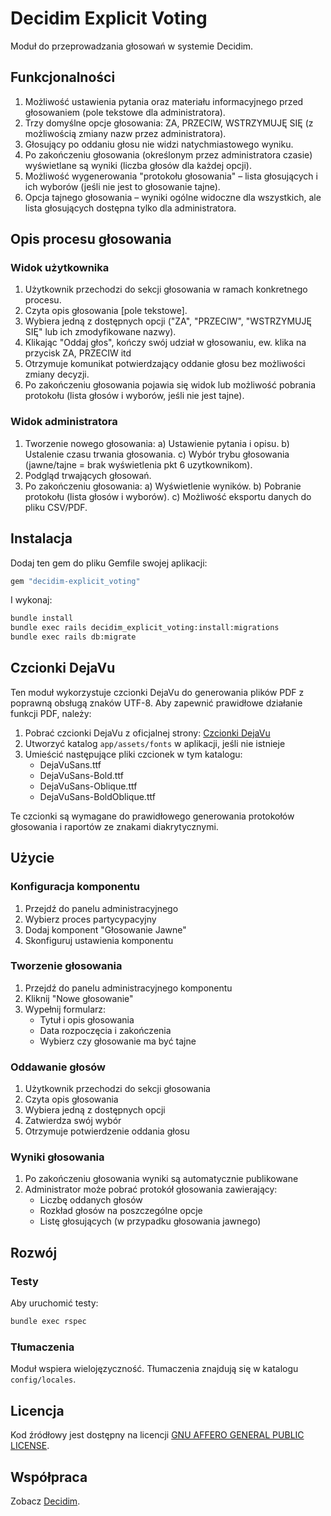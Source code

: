 # Decidim Explicit Voting

Moduł do przeprowadzania głosowań w systemie Decidim.

## Funkcjonalności

1. Możliwość ustawienia pytania oraz materiału informacyjnego przed głosowaniem (pole tekstowe dla administratora).
2. Trzy domyślne opcje głosowania: ZA, PRZECIW, WSTRZYMUJĘ SIĘ (z możliwością zmiany nazw przez administratora).
3. Głosujący po oddaniu głosu nie widzi natychmiastowego wyniku.
4. Po zakończeniu głosowania (określonym przez administratora czasie) wyświetlane są wyniki (liczba głosów dla każdej opcji).
5. Możliwość wygenerowania "protokołu głosowania" – lista głosujących i ich wyborów (jeśli nie jest to głosowanie tajne).
6. Opcja tajnego głosowania – wyniki ogólne widoczne dla wszystkich, ale lista głosujących dostępna tylko dla administratora.

## Opis procesu głosowania

### Widok użytkownika

1. Użytkownik przechodzi do sekcji głosowania w ramach konkretnego procesu.
2. Czyta opis głosowania [pole tekstowe].
3. Wybiera jedną z dostępnych opcji ("ZA", "PRZECIW", "WSTRZYMUJĘ SIĘ" lub ich zmodyfikowane nazwy).
4. Klikając "Oddaj głos", kończy swój udział w głosowaniu, ew. klika na przycisk ZA, PRZECIW itd
5. Otrzymuje komunikat potwierdzający oddanie głosu bez możliwości zmiany decyzji.
6. Po zakończeniu głosowania pojawia się widok lub możliwość pobrania protokołu (lista głosów i wyborów, jeśli nie jest tajne).

### Widok administratora

1. Tworzenie nowego głosowania:
   a) Ustawienie pytania i opisu.
   b) Ustalenie czasu trwania głosowania.
   c) Wybór trybu głosowania (jawne/tajne = brak wyświetlenia pkt 6 uzytkownikom).
2. Podgląd trwających głosowań.
3. Po zakończeniu głosowania:
   a) Wyświetlenie wyników.
   b) Pobranie protokołu (lista głosów i wyborów).
   c) Możliwość eksportu danych do pliku CSV/PDF.

## Instalacja

Dodaj ten gem do pliku Gemfile swojej aplikacji:

```ruby
gem "decidim-explicit_voting"
```

I wykonaj:

```bash
bundle install
bundle exec rails decidim_explicit_voting:install:migrations
bundle exec rails db:migrate
```

## Czcionki DejaVu

Ten moduł wykorzystuje czcionki DejaVu do generowania plików PDF z poprawną obsługą znaków UTF-8. Aby zapewnić prawidłowe działanie funkcji PDF, należy:

1. Pobrać czcionki DejaVu z oficjalnej strony: [Czcionki DejaVu](https://dejavu-fonts.github.io/)
2. Utworzyć katalog `app/assets/fonts` w aplikacji, jeśli nie istnieje
3. Umieścić następujące pliki czcionek w tym katalogu:
   - DejaVuSans.ttf
   - DejaVuSans-Bold.ttf
   - DejaVuSans-Oblique.ttf
   - DejaVuSans-BoldOblique.ttf

Te czcionki są wymagane do prawidłowego generowania protokołów głosowania i raportów ze znakami diakrytycznymi.

## Użycie

### Konfiguracja komponentu

1. Przejdź do panelu administracyjnego
2. Wybierz proces partycypacyjny
3. Dodaj komponent "Głosowanie Jawne"
4. Skonfiguruj ustawienia komponentu

### Tworzenie głosowania

1. Przejdź do panelu administracyjnego komponentu
2. Kliknij "Nowe głosowanie"
3. Wypełnij formularz:
   - Tytuł i opis głosowania
   - Data rozpoczęcia i zakończenia
   - Wybierz czy głosowanie ma być tajne

### Oddawanie głosów

1. Użytkownik przechodzi do sekcji głosowania
2. Czyta opis głosowania
3. Wybiera jedną z dostępnych opcji
4. Zatwierdza swój wybór
5. Otrzymuje potwierdzenie oddania głosu

### Wyniki głosowania

1. Po zakończeniu głosowania wyniki są automatycznie publikowane
2. Administrator może pobrać protokół głosowania zawierający:
   - Liczbę oddanych głosów
   - Rozkład głosów na poszczególne opcje
   - Listę głosujących (w przypadku głosowania jawnego)

## Rozwój

### Testy

Aby uruchomić testy:

```bash
bundle exec rspec
```

### Tłumaczenia

Moduł wspiera wielojęzyczność. Tłumaczenia znajdują się w katalogu `config/locales`.

## Licencja

Kod źródłowy jest dostępny na licencji [GNU AFFERO GENERAL PUBLIC LICENSE](LICENSE-AGPLv3.txt).

## Współpraca

Zobacz [Decidim](https://github.com/decidim/decidim). 